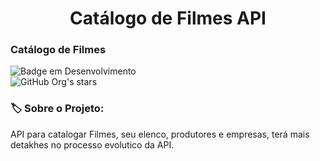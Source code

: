 <h1 align="center">Catálogo de Filmes API</h1>

### Catálogo de Filmes
![Badge em Desenvolvimento](http://img.shields.io/static/v1?label=STATUS&message=EM%20DESENVOLVIMENTO&color=GREEN&style=for-the-badge)<br>
![GitHub Org's stars](https://img.shields.io/github/stars/cizux?style=social)

###  🏷️ Sobre o Projeto: <br>
API para catalogar Filmes, seu elenco, produtores e empresas, terá mais detakhes no processo evolutico da API.

